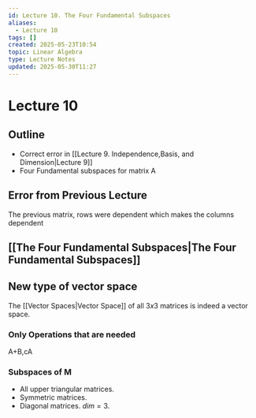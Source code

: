 ```yaml
---
id: Lecture 10. The Four Fundamental Subspaces
aliases:
  - Lecture 10
tags: []
created: 2025-05-23T10:54
topic: Linear Algebra
type: Lecture Notes
updated: 2025-05-30T11:27
---
```


# Lecture 10

## Outline

- Correct error in [[Lecture 9. Independence,Basis, and Dimension|Lecture 9]]
- Four Fundamental subspaces for matrix A

## Error from Previous Lecture

The previous matrix, rows were dependent which makes the columns dependent

## [[The Four Fundamental Subspaces|The Four Fundamental Subspaces]]

## New type of vector space

The [[Vector Spaces|Vector Space]] of all $3x3$ matrices is indeed a vector space.

### Only Operations that are needed

A+B,cA

### Subspaces of M

- All upper triangular matrices.
- Symmetric matrices.
- Diagonal matrices. $dim = 3$.
